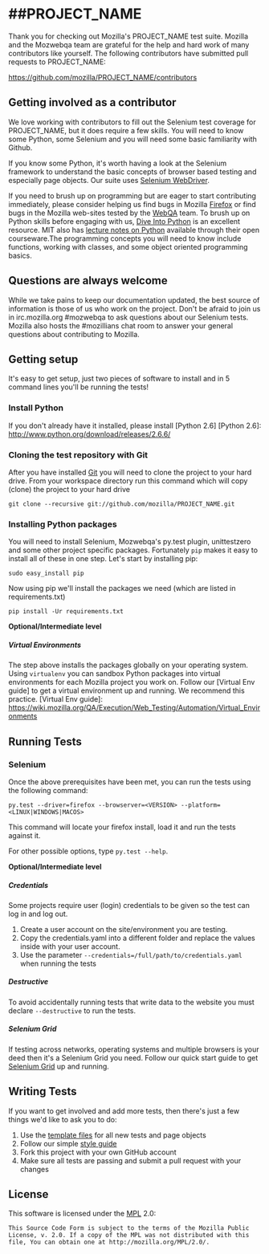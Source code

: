 ##PROJECT_NAME
=====================
Thank you for checking out Mozilla's PROJECT_NAME test suite. Mozilla and the Mozwebqa team are grateful for the help and hard work of many contributors like yourself.
The following contributors have submitted pull requests to PROJECT_NAME:

https://github.com/mozilla/PROJECT_NAME/contributors

Getting involved as a contributor
------------------------------------------
We love working with contributors to fill out the Selenium test coverage for PROJECT_NAME, but it does require a few skills. You will need to know some Python, some Selenium and you will need some basic familiarity with Github.

If you know some Python, it's worth having a look at the Selenium framework to understand the basic concepts of browser based testing and especially page objects. Our suite uses [Selenium WebDriver][webdriver].

If you need to brush up on programming but are eager to start contributing immediately, please consider helping us find bugs in Mozilla [Firefox][firefox] or find bugs in the Mozilla web-sites tested by the [WebQA][webqa] team. To brush up on Python skills before engaging with us, [Dive Into Python][dive] is an excellent resource. MIT also has [lecture notes on Python][mit] available through their open courseware.The programming concepts you will need to know include functions, working with classes, and some object oriented programming basics. 

[mit]: http://ocw.mit.edu/courses/electrical-engineering-and-computer-science/6-189-a-gentle-introduction-to-programming-using-python-january-iap-2011/
[dive]: http://www.diveintopython.net/toc/index.html
[webqa]: http://quality.mozilla.org/teams/web-qa/
[firefox]: http://quality.mozilla.org/teams/desktop-firefox/
[webdriver]: http://seleniumhq.org/docs/03_webdriver.html

Questions are always welcome
----------------------------
While we take pains to keep our documentation updated, the best source of information is those of us who work on the project.  Don't be afraid to join us in irc.mozilla.org #mozwebqa to ask questions about our Selenium tests.  Mozilla also hosts the #mozillians chat room to answer your general questions about contributing to Mozilla.

[mozwebqa]:http://02.chat.mibbit.com/?server=irc.mozilla.org&channel=#mozwebqa
[mozillians]:http://02.chat.mibbit.com/?server=irc.mozilla.org&channel=#mozillians

Getting setup
-------------
It's easy to get setup, just two pieces of software to install and in 5 command lines you'll be running the tests!

### Install Python
If you don't already have it installed, please install [Python 2.6]
[Python 2.6]: http://www.python.org/download/releases/2.6.6/

### Cloning the test repository with Git

After you have installed [Git] you will need to clone the project to your hard drive. From your workspace directory run this command which will copy (clone) the project to your hard drive

    git clone --recursive git://github.com/mozilla/PROJECT_NAME.git
[Git]: http://en.wikipedia.org/wiki/Git_%28software%29

### Installing Python packages
You will need to install Selenium, Mozwebqa's py.test plugin, unittestzero and some other project specific packages. Fortunately `pip` makes it easy to install all of these in one step. Let's start by installing pip:

    sudo easy_install pip
    
Now using pip we'll install the packages we need (which are listed in requirements.txt)

    pip install -Ur requirements.txt    

__Optional/Intermediate level__

##### Virtual Environments
The step above installs the packages globally on your operating system. Using `virtualenv` you can sandbox Python packages into virtual environments for each Mozilla project you work on. Follow our [Virtual Env guide] to get a virtual environment up and running. We recommend this practice.
[Virtual Env guide]: https://wiki.mozilla.org/QA/Execution/Web_Testing/Automation/Virtual_Environments

Running Tests
-------------

### Selenium
Once the above prerequisites have been met, you can run the tests using the
following command:

    py.test --driver=firefox --browserver=<VERSION> --platform=<LINUX|WINDOWS|MACOS>

This command will locate your firefox install, load it and run the tests against it.

For other possible options, type `py.test --help`.

__Optional/Intermediate level__

##### Credentials
Some projects require user (login) credentials to be given so the test can log in and log out.
1. Create a user account on the site/environment you are testing.
2. Copy the credentials.yaml into a different folder and replace the values inside with your user account.
3. Use the parameter `--credentials=/full/path/to/credentials.yaml` when running the tests

##### Destructive
To avoid accidentally running tests that write data to the website you must declare `--destructive` to run the tests.

##### Selenium Grid
If testing across networks, operating systems and multiple browsers is your deed then it's a Selenium Grid you need.
Follow our quick start guide to get [Selenium Grid] up and running.

[Selenium Grid]: https://github.com/mozilla/moz-grid-config/wiki/Quick-Start

Writing Tests
-------------
If you want to get involved and add more tests, then there's just a few things
we'd like to ask you to do:

1. Use the [template files][GitHub Templates] for all new tests and page objects
2. Follow our simple [style guide][Style Guide]
3. Fork this project with your own GitHub account
4. Make sure all tests are passing and submit a pull request with your changes

[GitHub Templates]: https://github.com/mozilla/mozwebqa-test-templates
[Style Guide]: https://wiki.mozilla.org/QA/Execution/Web_Testing/Docs/Automation/StyleGuide

License
-------
This software is licensed under the [MPL] 2.0:

    This Source Code Form is subject to the terms of the Mozilla Public
    License, v. 2.0. If a copy of the MPL was not distributed with this
    file, You can obtain one at http://mozilla.org/MPL/2.0/.

[MPL]: http://www.mozilla.org/MPL/2.0/
